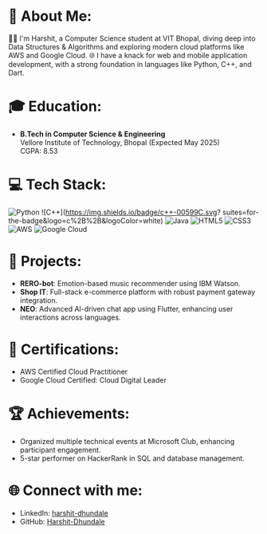 # 💫 About Me:
👨‍💻 I'm Harshit, a Computer Science student at VIT Bhopal, diving deep into Data Structures & Algorithms and exploring modern cloud platforms like AWS and Google Cloud.
🌐 I have a knack for web and mobile application development, with a strong foundation in languages like Python, C++, and Dart.

# 🎓 Education:
- **B.Tech in Computer Science & Engineering**  
  Vellore Institute of Technology, Bhopal (Expected May 2025)  
  CGPA: 8.53

# 💻 Tech Stack:
![Python](https://img.shields.io/badge/Python-3776AB?style=for-the-badge&logo=python&logoColor=white) ![C++](https://img.shields.io/badge/c++-00599C.svg? suites=for-the-badge&logo=c%2B%2B&logoColor=white) ![Java](https://img.shields.io/badge/Java-ED8B00.svg?style=for-the-badge&logo=java&logoColor=white) ![HTML5](https://img.shields.io/badge/html5-E34F26.svg?style=for-the-badge&logo=html5&logoColor=white) ![CSS3](https://img.shields.io/badge/css3-1572B6.svg?style=for-the-badge&logo=css3&logoColor=white) ![AWS](https://img.shields.io/badge/AWS-FF9900.svg?style=for-the-badge&logo=amazon-aws&logoColor=white) ![Google Cloud](https://img.shields.io/badge/Google_Cloud-4285F4?style=for-the-badge&logo=google-cloud&logoColor=white)

# 🚀 Projects:
- **RERO-bot**: Emotion-based music recommender using IBM Watson.
- **Shop IT**: Full-stack e-commerce platform with robust payment gateway integration.
- **NEO**: Advanced AI-driven chat app using Flutter, enhancing user interactions across languages.

# 📜 Certifications:
- AWS Certified Cloud Practitioner
- Google Cloud Certified: Cloud Digital Leader

# 🏆 Achievements:
- Organized multiple technical events at Microsoft Club, enhancing participant engagement.
- 5-star performer on HackerRank in SQL and database management.

# 🌐 Connect with me:
- LinkedIn: [harshit-dhundale](https://www.linkedin.com/in/harshit-dhundale)
- GitHub: [Harshit-Dhundale](https://github.com/Harshit-Dhundale)

